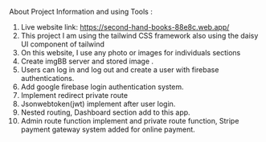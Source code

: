 About Project Information and using Tools :

1. Live website link: https://second-hand-books-88e8c.web.app/
2. This project I am using the tailwind CSS framework also using the daisy UI component of tailwind
3. On this website, I use any photo or images for individuals sections
4. Create imgBB server and stored image .
5. Users can log in and log out and create a user with firebase authentications.
6. Add google firebase login authentication system.
7. Implement redirect private route
8. Jsonwebtoken(jwt) implement after user login.
9. Nested routing, Dashboard section add to this app.
10. Admin route function implement and private route function, Stripe payment gateway system added for online payment.

